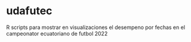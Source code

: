# udafutec
R scripts para mostrar en visualizaciones el desempeno por fechas en el campeonator ecuatoriano de futbol 2022
